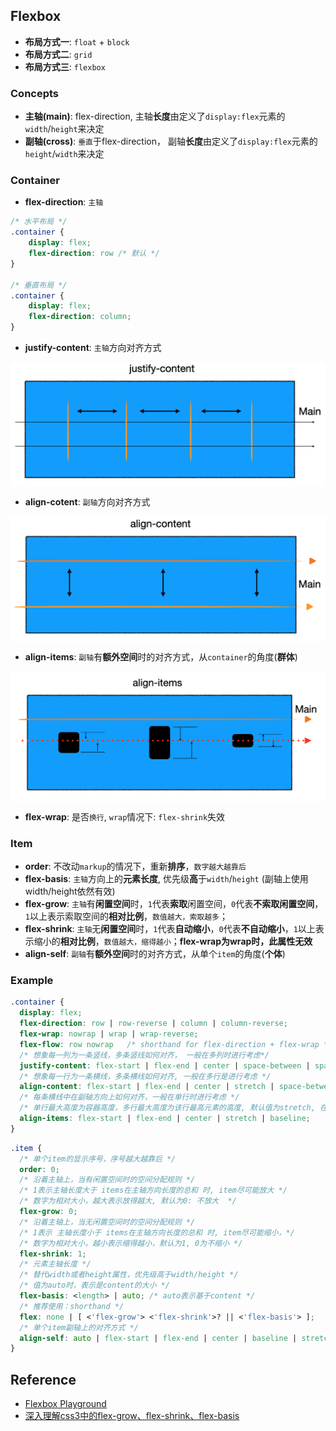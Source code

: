 ## Flexbox
- **布局方式一**: `float` + `block`
- **布局方式二**: `grid` 
- **布局方式三**: `flexbox` 

### Concepts
- **主轴(main)**: flex-direction, 主轴**长度**由定义了`display:flex`元素的`width`/`height`来决定
- **副轴(cross)**: `垂直`于flex-direction， 副轴**长度**由定义了`display:flex`元素的`height`/`width`来决定

### Container
- **flex-direction**: `主轴`

```css
/* 水平布局 */
.container {
    display: flex;
    flex-direction: row /* 默认 */
}

/* 垂直布局 */
.container {
    display: flex;
    flex-direction: column;
}
```

- **justify-content**: `主轴`方向对齐方式
<p align="center"><img style="display: block; width: 600px; margin: 0 auto;" src=img/2020-04-22-18-46-44.png alt="no image found"></p>

- **align-cotent**: `副轴`方向对齐方式
<p align="center"><img style="display: block; width: 600px; margin: 0 auto;" src=img/2020-04-22-18-49-02.png alt="no image found"></p>

- **align-items**: `副轴`有**额外空间**时的对齐方式，从`container`的角度(**群体**)
<p align="center"><img style="display: block; width: 600px; margin: 0 auto;" src=img/2020-04-22-18-53-26.png alt="no image found"></p>


- **flex-wrap**: 是否`换行`, `wrap`情况下: `flex-shrink`失效
### Item
- **order**: 不改动`markup`的情况下，重新**排序**，`数字越大越靠后`
- **flex-basis**: `主轴`方向上的**元素长度**, 优先级**高**于`width`/`height` (副轴上使用width/height依然有效)
- **flex-grow**: `主轴`有**闲置空间**时，`1`代表**索取**闲置空间，`0`代表**不索取闲置空间**，`1`以上表示索取空间的**相对比例**，`数值越大，索取越多`；
- **flex-shrink**: `主轴`无**闲置空间**时，`1`代表**自动缩小**，`0`代表**不自动缩小**，`1`以上表示缩小的**相对比例**，`数值越大，缩得越小`；**flex-wrap为wrap时，此属性无效**
- **align-self**: `副轴`有**额外空间**时的对齐方式，从单个`item`的角度(**个体**)

### Example

```css
.container {
  display: flex;
  flex-direction: row | row-reverse | column | column-reverse;
  flex-wrap: nowrap | wrap | wrap-reverse;
  flex-flow: row nowrap   /* shorthand for flex-direction + flex-wrap */;
  /* 想象每一列为一条竖线，多条竖线如何对齐， 一般在多列时进行考虑*/
  justify-content: flex-start | flex-end | center | space-between | space-around | space-evenly /*  主轴对齐方式 */;
  /* 想象每一行为一条横线，多条横线如何对齐, 一般在多行是进行考虑 */
  align-content: flex-start | flex-end | center | stretch | space-between | space-around; /*  副轴 */
  /* 每条横线中在副轴方向上如何对齐，一般在单行时进行考虑 */
  /* 单行最大高度为容器高度，多行最大高度为该行最高元素的高度, 默认值为stretch, 在未设定高度时有效 */
  align-items: flex-start | flex-end | center | stretch | baseline;
}
```
```css
.item {
  /* 单个item的显示序号，序号越大越靠后 */
  order: 0;
  /* 沿着主轴上，当有闲置空间时的空间分配规则 */
  /* 1表示主轴长度大于 items在主轴方向长度的总和 时, item尽可能放大 */
  /* 数字为相对大小，越大表示放得越大, 默认为0: 不放大  */
  flex-grow: 0;
  /* 沿着主轴上，当无闲置空间时的空间分配规则 */
  /* 1表示 主轴长度小于 items在主轴方向长度的总和 时, item尽可能缩小，*/ 
  /* 数字为相对大小，越小表示缩得越小，默认为1, 0为不缩小 */
  flex-shrink: 1;
  /* 元素主轴长度 */
  /* 替代width或者height属性，优先级高于width/height */
  /* 值为auto时，表示是content的大小 */
  flex-basis: <length> | auto; /* auto表示基于content */
  /* 推荐使用：shorthand */
  flex: none | [ <'flex-grow'> <'flex-shrink'>? || <'flex-basis'> ]; 
  /* 单个item副轴上的对齐方式 */
  align-self: auto | flex-start | flex-end | center | baseline | stretch;
}
```


## Reference
- [Flexbox Playground](https://codepen.io/enxaneta/full/adLPwv/)
- [深入理解css3中的flex-grow、flex-shrink、flex-basis](https://zhoon.github.io/css3/2014/08/23/flex.html)